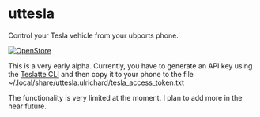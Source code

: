 # uttesla
Control your Tesla vehicle from your ubports phone.

[![OpenStore](https://open-store.io/badges/en_US.svg)](https://open-store.io/app/uttesla.ulrichard)

This is a very early alpha. Currently, you have to generate an API key using the [Teslatte CLI](https://crates.io/crates/teslatte) and then copy it to your phone to the file
~/.local/share/uttesla.ulrichard/tesla_access_token.txt

The functionality is very limited at the moment. I plan to add more in the near future.
